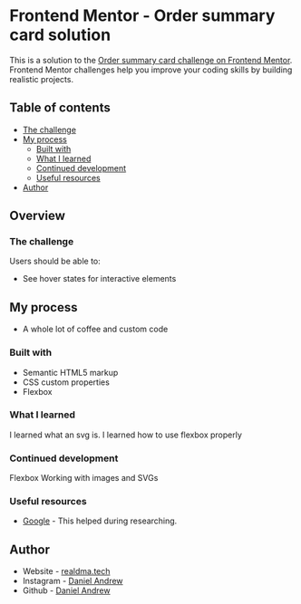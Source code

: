 # Frontend Mentor - Order summary card solution

This is a solution to the [Order summary card challenge on Frontend Mentor](https://www.frontendmentor.io/challenges/order-summary-component-QlPmajDUj). Frontend Mentor challenges help you improve your coding skills by building realistic projects. 

## Table of contents

  - [The challenge](#the-challenge)
- [My process](#my-process)
  - [Built with](#built-with)
  - [What I learned](#what-i-learned)
  - [Continued development](#continued-development)
  - [Useful resources](#useful-resources)
- [Author](#author)



## Overview

### The challenge

Users should be able to:

- See hover states for interactive elements

## My process

- A whole lot of coffee and custom code

### Built with

- Semantic HTML5 markup
- CSS custom properties
- Flexbox

### What I learned

I learned what an svg is.
I learned how to use flexbox properly


### Continued development

Flexbox
Working with images and SVGs


### Useful resources

- [Google](https://google.com) - This helped during researching.

## Author

- Website - [realdma.tech](https://realdma.tech)
- Instagram - [Daniel Andrew](https://instagram.com/dxniel_xndrew/)
- Github - [Daniel Andrew](https://github.com/danielandrew1)
